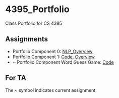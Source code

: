 # 4395_Portfolio
Class Portfolio for CS 4395

## Assignments

- Portfolio Component 0: [NLP_Overview](Assignment-0/NLP_Overview.pdf)
- Portfolio Component 1: [Code](Assignment-1/Assignment-1.py), [Overview](Assignment-1/Overview.pdf)
- ~ Portfolio Component Word Guess Game: [Code](Assignment-2/Assignment-2.py) 

## For TA
The ~ symbol indicates current assignment.